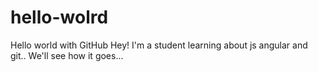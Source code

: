# hello-wolrd
Hello world with GitHub 
Hey! I'm a student learning about js angular and git.. We'll see how it goes...
